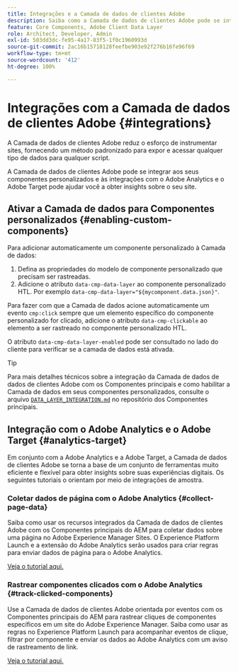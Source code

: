 ```yaml
---
title: Integrações e a Camada de dados de clientes Adobe
description: Saiba como a Camada de dados de clientes Adobe pode se integrar aos seus componentes personalizados e como as integrações com o Adobe Analytics e o Adobe Target podem ajudar você a obter insights sobre o seu site
feature: Core Components, Adobe Client Data Layer
role: Architect, Developer, Admin
exl-id: 503dd3dc-fe95-4a17-83f5-1f0c1960993d
source-git-commit: 2ac16b15718128feefbe903e92f276b16fe96f69
workflow-type: tm+mt
source-wordcount: '412'
ht-degree: 100%

---
```


# Integrações com a Camada de dados de clientes Adobe {#integrations}

A Camada de dados de clientes Adobe reduz o esforço de instrumentar sites, fornecendo um método padronizado para expor e acessar qualquer tipo de dados para qualquer script.

A Camada de dados de clientes Adobe pode se integrar aos seus componentes personalizados e às integrações com o Adobe Analytics e o Adobe Target pode ajudar você a obter insights sobre o seu site.

## Ativar a Camada de dados para Componentes personalizados {#enabling-custom-components}

Para adicionar automaticamente um componente personalizado à Camada de dados:

1. Defina as propriedades do modelo de componente personalizado que precisam ser rastreadas.
1. Adicione o atributo `data-cmp-data-layer` ao componente personalizado HTL. Por exemplo `data-cmp-data-layer="${mycomponent.data.json}"`.

Para fazer com que a Camada de dados acione automaticamente um evento `cmp:click` sempre que um elemento específico do componente personalizado for clicado, adicione o atributo `data-cmp-clickable` ao elemento a ser rastreado no componente personalizado HTL.

O atributo `data-cmp-data-layer-enabled` pode ser consultado no lado do cliente para verificar se a camada de dados está ativada.

>[!TIP]
>
>Para mais detalhes técnicos sobre a integração da Camada de dados de dados de clientes Adobe com os Componentes principais e como habilitar a Camada de dados em seus componentes personalizados, consulte o arquivo [`DATA_LAYER_INTEGRATION.md`](https://github.com/adobe/aem-core-wcm-components/blob/master/DATA_LAYER_INTEGRATION.md) no repositório dos Componentes principais.

## Integração com o Adobe Analytics e o Adobe Target {#analytics-target}

Em conjunto com a Adobe Analytics e a Adobe Target, a Camada de dados de clientes Adobe se torna a base de um conjunto de ferramentas muito eficiente e flexível para obter insights sobre suas experiências digitais. Os seguintes tutoriais o orientam por meio de integrações de amostra.

### Coletar dados de página com o Adobe Analytics {#collect-page-data}

Saiba como usar os recursos integrados da Camada de dados de clientes Adobe com os Componentes principais do AEM para coletar dados sobre uma página no Adobe Experience Manager Sites. O Experience Platform Launch e a extensão do Adobe Analytics serão usados para criar regras para enviar dados de página para o Adobe Analytics.

[Veja o tutorial aqui.](https://experienceleague.adobe.com/docs/experience-manager-learn/sites/integrations/analytics/collect-data-analytics.html?lang=pt-BR)

### Rastrear componentes clicados com o Adobe Analytics {#track-clicked-components}

Use a Camada de dados de clientes Adobe orientada por eventos com os Componentes principais do AEM para rastrear cliques de componentes específicos em um site do Adobe Experience Manager. Saiba como usar as regras no Experience Platform Launch para acompanhar eventos de clique, filtrar por componente e enviar os dados ao Adobe Analytics com um aviso de rastreamento de link.

[Veja o tutorial aqui.](https://experienceleague.adobe.com/docs/experience-manager-learn/sites/integrations/analytics/track-clicked-component.html?lang=pt-BR)
